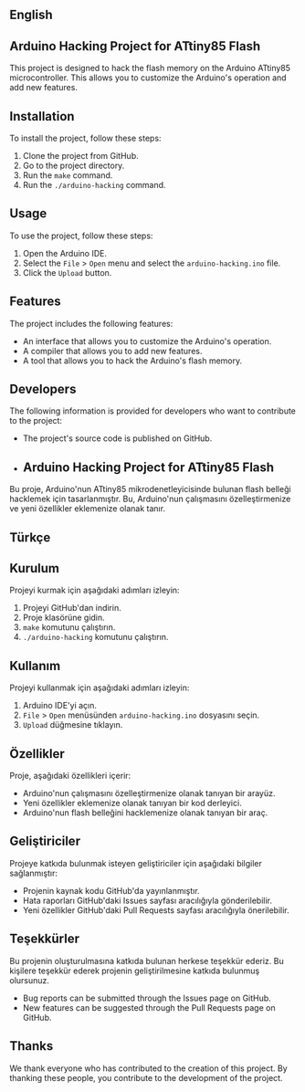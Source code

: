 ## English

## Arduino Hacking Project for ATtiny85 Flash

This project is designed to hack the flash memory on the Arduino ATtiny85 microcontroller. This allows you to customize the Arduino's operation and add new features.

## Installation

To install the project, follow these steps:

1. Clone the project from GitHub.
2. Go to the project directory.
3. Run the `make` command.
4. Run the `./arduino-hacking` command.

## Usage

To use the project, follow these steps:

1. Open the Arduino IDE.
2. Select the `File` > `Open` menu and select the `arduino-hacking.ino` file.
3. Click the `Upload` button.

## Features

The project includes the following features:

* An interface that allows you to customize the Arduino's operation.
* A compiler that allows you to add new features.
* A tool that allows you to hack the Arduino's flash memory.

## Developers

The following information is provided for developers who want to contribute to the project:

* The project's source code is published on GitHub.

* ## Arduino Hacking Project for ATtiny85 Flash

Bu proje, Arduino'nun ATtiny85 mikrodenetleyicisinde bulunan flash belleği hacklemek için tasarlanmıştır. Bu, Arduino'nun çalışmasını özelleştirmenize ve yeni özellikler eklemenize olanak tanır.


## Türkçe

## Kurulum

Projeyi kurmak için aşağıdaki adımları izleyin:

1. Projeyi GitHub'dan indirin.
2. Proje klasörüne gidin.
3. `make` komutunu çalıştırın.
4. `./arduino-hacking` komutunu çalıştırın.

## Kullanım

Projeyi kullanmak için aşağıdaki adımları izleyin:

1. Arduino IDE'yi açın.
2. `File` > `Open` menüsünden `arduino-hacking.ino` dosyasını seçin.
3. `Upload` düğmesine tıklayın.

## Özellikler

Proje, aşağıdaki özellikleri içerir:

* Arduino'nun çalışmasını özelleştirmenize olanak tanıyan bir arayüz.
* Yeni özellikler eklemenize olanak tanıyan bir kod derleyici.
* Arduino'nun flash belleğini hacklemenize olanak tanıyan bir araç.

## Geliştiriciler

Projeye katkıda bulunmak isteyen geliştiriciler için aşağıdaki bilgiler sağlanmıştır:

* Projenin kaynak kodu GitHub'da yayınlanmıştır.
* Hata raporları GitHub'daki Issues sayfası aracılığıyla gönderilebilir.
* Yeni özellikler GitHub'daki Pull Requests sayfası aracılığıyla önerilebilir.

## Teşekkürler

Bu projenin oluşturulmasına katkıda bulunan herkese teşekkür ederiz. Bu kişilere teşekkür ederek projenin geliştirilmesine katkıda bulunmuş olursunuz.


* Bug reports can be submitted through the Issues page on GitHub.
* New features can be suggested through the Pull Requests page on GitHub.

## Thanks

We thank everyone who has contributed to the creation of this project. By thanking these people, you contribute to the development of the project.
